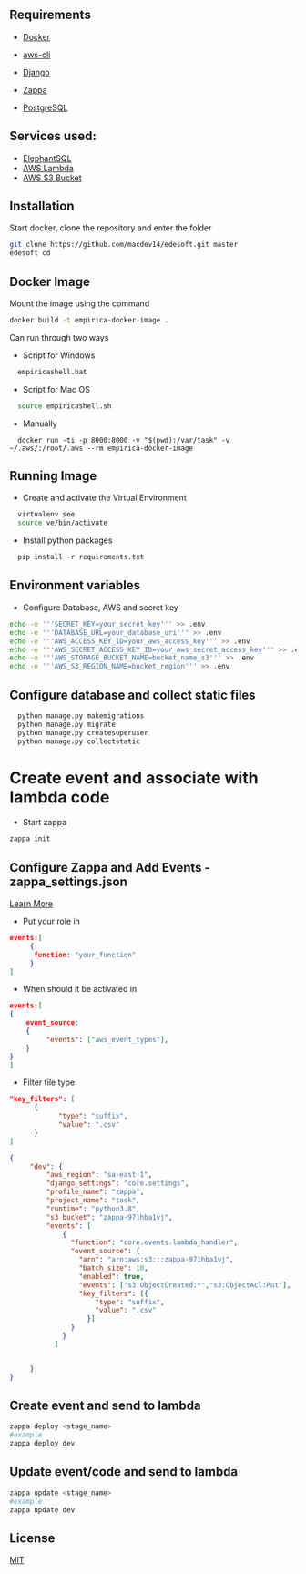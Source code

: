 ## Requirements

- [Docker](https://www.docker.com)

- [aws-cli](https://docs.aws.amazon.com/cli/latest/userguide/getting-started-install.html)

- [Django](https://www.djangoproject.com)

- [Zappa](https://github.com/zappa/Zappa)

- [PostgreSQL](https://www.postgresql.org)

## Services used:

- [ElephantSQL](https://www.elephantsql.com)
- [AWS Lambda](https://aws.amazon.com/pt/lambda/)
- [AWS S3 Bucket](https://aws.amazon.com/pt/s3/)

## Installation

Start docker, clone the repository and enter the folder

```bash
git clone https://github.com/macdev14/edesoft.git master
edesoft cd

```
## Docker Image

Mount the image using the command
```bash
docker build -t empirica-docker-image .
```
Can run through two ways

- Script for Windows


```bash
  empiricashell.bat
```
- Script for Mac OS
```bash
  source empiricashell.sh
```
- Manually
```docker
  docker run -ti -p 8000:8000 -v "$(pwd):/var/task" -v ~/.aws/:/root/.aws --rm empirica-docker-image
```

## Running Image
  - Create and activate the Virtual Environment
```bash
  virtualenv see
  source ve/bin/activate
```

- Install python packages
```python
  pip install -r requirements.txt
```




## Environment variables

- Configure Database, AWS and secret key
```bash
echo -e '''SECRET_KEY=your_secret_key''' >> .env
echo -e '''DATABASE_URL=your_database_uri''' >> .env
echo -e '''AWS_ACCESS_KEY_ID=your_aws_access_key''' >> .env
echo -e '''AWS_SECRET_ACCESS_KEY_ID=your_aws_secret_access_key''' >> .env
echo -e '''AWS_STORAGE_BUCKET_NAME=bucket_name_s3''' >> .env
echo -e '''AWS_S3_REGION_NAME=bucket_region''' >> .env
```

## Configure database and collect static files
```python
  python manage.py makemigrations
  python manage.py migrate
  python manage.py createsuperuser
  python manage.py collectstatic
```


# Create event and associate with lambda code
- Start zappa
```bash
zappa init

```



## Configure Zappa and Add Events - zappa_settings.json
[Learn More](https://github.com/zappa/Zappa#executing-in-response-to-aws-events)

- Put your role in
```json
events:[
     {
      function: "your_function"
     }
]
```
- When should it be activated in
```json
events:[
{
    event_source:
    {
         "events": ["aws_event_types"],
    }
}
]
```

- Filter file type
```json
"key_filters": [
      {
            "type": "suffix",
            "value": ".csv"
      }
]
```

```json
{
     "dev": {
         "aws_region": "sa-east-1",
         "django_settings": "core.settings",
         "profile_name": "zappa",
         "project_name": "task",
         "runtime": "python3.8",
         "s3_bucket": "zappa-971hba1vj",
         "events": [
             {
               "function": "core.events.lambda_handler",
               "event_source": {
                 "arn": "arn:aws:s3:::zappa-971hba1vj",
                 "batch_size": 10,
                 "enabled": true,
                 "events": ["s3:ObjectCreated:*","s3:ObjectAcl:Put"],
                 "key_filters": [{
                     "type": "suffix",
                     "value": ".csv"
                   }]
               }
             }
           ]


     }
}

```

## Create event and send to lambda

```bash
zappa deploy <stage_name>
#example
zappa deploy dev

```

## Update event/code and send to lambda

```bash
zappa update <stage_name>
#example
zappa update dev
```



## License

[MIT](https://choosealicense.com/licenses/mit/)
